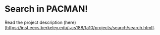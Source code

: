 # Search in PACMAN!

Read the project description (here)[https://inst.eecs.berkeley.edu/~cs188/fa10/projects/search/search.html].
